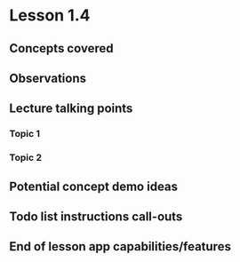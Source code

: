 # Lesson 1.4

## Concepts covered

## Observations

## Lecture talking points

### Topic 1

### Topic 2

## Potential concept demo ideas

## Todo list instructions call-outs

## End of lesson app capabilities/features

